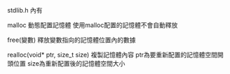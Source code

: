 stdlib.h 內有

malloc
動態配置記憶體
使用malloc配置的記憶體不會自動釋放

free(變數)
釋放變數指向的記憶體位置內的數據

realloc(void* ptr, size_t size)
複製記憶體內容
ptr為要重新配置的記憶體空間開頭位置
size為重新配置後的記憶體空間大小

```

```